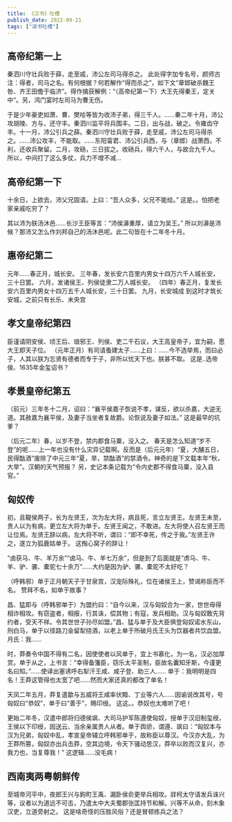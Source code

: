 ```yaml
---
title: 《汉书》吐槽
publish_date: 2022-09-21
tags: ["读书吐槽"]
---
```


## 高帝纪第一上
秦泗川守壮兵败于薛，走至戚，沛公左司马得杀之。
此处得字加专名号，颜师古注：得者，司马之名。有何根据？何若解作“得而杀之”，如下文“章邯破杀魏王咎、齐王田儋于临济”。得作擒获解例：“（高帝纪第一下）大王先得秦王，定关中”。另，鸿门宴时左司马为曹无伤。

于是少年豪吏如萧、曹、樊哙等皆为收沛子弟，得三千人。……秦二年十月，沛公攻胡陵、方与，还守丰。秦泗川监平将兵围丰。二日，出与战，破之。令雍齿守丰。十一月，沛公引兵之薛。秦泗川守壮兵败于薛，走至戚，沛公左司马得杀之。……沛公攻丰，不能取。……东阳甯君、沛公引兵西，与（章邯）战萧西，不利，还收兵聚留。二月，攻砀，三日拔之。收砀兵，得六千人，与故合九千人。
所以，中间打了这么多仗，兵力不增不减...

## 高帝纪第一下
十余日，上欲去，沛父兄固请。上曰：“吾人众多，父兄不能给。”
这是。。怕把老家亲戚吃穷了？

其以沛为朕汤沐邑……长沙王臣等言：“沛侯濞重厚，请立为吴王。”
所以刘濞是沛候？那沛又怎么作刘邦自己的汤沐邑呢。此二句皆在十二年冬十月。
    
## 惠帝纪第二
元年……春正月，城长安。
三年春，发长安六百里内男女十四万六千人城长安，三十日罢。
六月，发诸侯王、列侯徒隶二万人城长安。
（四年）春正月，复发长安六百里内男女十四万五千人城长安，三十日罢。
九月，长安城成
到这时才筑长安城，之前只有长乐、未央宫

## 孝文皇帝纪第四
臣谨请阴安侯、顷王后、琅邪王、列侯、吏二千石议，大王高皇帝子，宜为嗣，愿大王即天子位。
（元年正月）有司请蚤建太子……上曰：……今不选举焉，而曰必子，人其以朕为忘贤有德者而专于子，非所以忧天下也。朕甚不取。
这是..选帝侯、1635年金玺诏书？

## 孝景皇帝纪第五
（前元）三年冬十二月，诏曰：“襄平侯嘉子恢说不孝，谋反，欲以杀嘉，大逆无道。其赦嘉为襄平侯，及妻子当坐者复故爵。论恢说及妻子如法。”
这是最早的坑爹？

（后元二年）春，以岁不登，禁内郡食马粟，没入之。
春天是怎么知道“岁不登”的呢……上一年也没有什么灾异记载啊。反而是（后元元年）“夏，大酺五日，民得酤酒”废除了中元三年“夏，旱，禁酤酒”的禁酒令。神奇的是下文载本年“秋，大旱”。汉朝的天气预报？
另，史记本条记载为“令内史郡不得食马粟，没入县官。”

## 匈奴传
初，且鞮侯两子，长为左贤王，次为左大将，病且死，言立左贤王。左贤王未至，贵人以为有病，更立左大将为单于。左贤王闻之，不敢进。左大将使人召左贤王而让位焉。左贤王辞以病，左大将不听，谓曰：“即不幸死，传之于我。”左贤王许之，遂立为狐鹿姑单于。
这掏心窝子的辞让！

“卤获马、牛、羊万余”“卤马、牛、羊七万余”，但是到了后面就是“虏马、牛、羊、驴、骡、橐驼七十余万”……大约是因为驴、骡、橐驼不太好吃？

（呼韩邪）单于正月朝天子于甘泉宫，汉宠际殊礼，位在诸侯王上，赞谒称臣而不名。
赞拜不名，如单于故事？

昌、猛即与（呼韩邪单于）为盟约曰：“自今以来，汉与匈奴合为一家，世世毋得相诈相攻。有窃盗者，相报，行其诛，偿其物；有寇，发兵相助。汉与匈奴敢先背约者，受天不祥。令其世世子孙尽如盟。”昌、猛与单于及大臣俱登匈奴诺水东山，刑白马，单于以径路刀金留犁挠酒，以老上单于所破月氏王头为饮器者共饮血盟。
月氏：我……

时，莽奏令中国不得有二名，因使使者以风单于，宜上书慕化，为一名，汉必加厚赏。单于从之，上书言：“幸得备籓臣，窃乐太平圣制，臣故名囊知牙斯，今谨更名曰知。”……使译出塞诱呼右犁汗王咸、咸子登、助三人……
单于：我明明是四名！王莽这管得也太宽了吧……然而大家还真的都改了单名！

天凤二年五月，莽复遣歙与五威将王咸率伏黯、丁业等六人……因谕说改其号，号匈奴曰“恭奴”，单于曰“善于”，赐印绶。
这这。。恭奴也太难听了吧！

更始二年冬，汉遣中郎将归德侯飒、大司马护军陈遵使匈奴，授单于汉旧制玺绶，王侯以下印绶，因送云、当余亲属贵人从者。单于舆骄，谓遵、飒曰：“匈奴本与汉为兄弟，匈奴中乱，孝宣皇帝辅立呼韩邪单于，故称臣以尊汉。今汉亦大乱，为王莽所篡，匈奴亦出兵击莽，空其边境，令天下骚动思汉，莽卒以败而汉复兴，亦我力也，当复尊我！”
这逻辑……没毛病！

## 西南夷两粤朝鲜传
至城帝河平中，夜郎王兴与鉤町王禹、漏卧侯俞更举兵相攻。牂柯太守请发兵诛兴等，议者以为道远不可击，乃遣太中大夫蜀郡张匡持节和解。兴等不从命，刻木象汉吏，立道旁射之。
这是啥奇怪的压胜风俗？还是冒顿练兵之法？